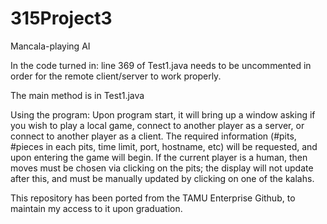 # 315Project3
Mancala-playing AI

In the code turned in: line 369 of Test1.java needs to be uncommented in order for the remote client/server to work properly.

The main method is in Test1.java

Using the program:
Upon program start, it will bring up a window asking if you wish to play a local game, connect to another player as a server, or connect to another player as a client.  The required information (#pits, #pieces in each pits, time limit, port, hostname, etc) will be requested, and upon entering the game will begin. 
If the current player is a human, then moves must be chosen via clicking on the pits; the display will not update after this, and must be manually updated by clicking on one of the kalahs.

This repository has been ported from the TAMU Enterprise Github, to maintain my access to it upon graduation. 
